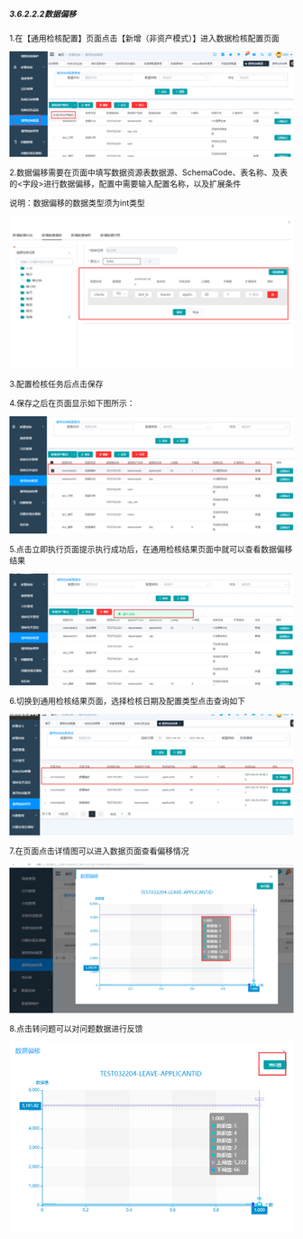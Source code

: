 ##### 3.6.2.2.2数据偏移

 1.在【通用检核配置】页面点击【新增（非资产模式）】进入数据检核配置页面

![image-20210426193257309](3.6.2.2.2%E6%95%B0%E6%8D%AE%E5%81%8F%E7%A7%BB.assets/image-20210426193257309.png)

2.数据偏移需要在页面中填写数据资源表数据源、SchemaCode、表名称、及表的<字段>进行数据偏移，配置中需要输入配置名称，以及扩展条件

说明：数据偏移的数据类型须为int类型

![image-20210426112019778](3.6.2.2.2%E6%95%B0%E6%8D%AE%E5%81%8F%E7%A7%BB.assets/image-20210426112019778.png)

3.配置检核任务后点击保存

4.保存之后在页面显示如下图所示：

![image-20210426200622303](3.6.2.2.2%E6%95%B0%E6%8D%AE%E5%81%8F%E7%A7%BB.assets/image-20210426200622303.png)

5.点击立即执行页面提示执行成功后，在通用检核结果页面中就可以查看数据偏移结果

![image-20210426200653991](3.6.2.2.2%E6%95%B0%E6%8D%AE%E5%81%8F%E7%A7%BB.assets/image-20210426200653991.png)

6.切换到通用检核结果页面，选择检核日期及配置类型点击查询如下

![image-20210426200749424](3.6.2.2.2%E6%95%B0%E6%8D%AE%E5%81%8F%E7%A7%BB.assets/image-20210426200749424.png)

7.在页面点击详情图可以进入数据页面查看偏移情况

![image-20210426095911387](3.6.2.2.2%E6%95%B0%E6%8D%AE%E5%81%8F%E7%A7%BB.assets/image-20210426095911387.png)

8.点击转问题可以对问题数据进行反馈

![image-20210426100025400](3.6.2.2.2%E6%95%B0%E6%8D%AE%E5%81%8F%E7%A7%BB.assets/image-20210426100025400.png)